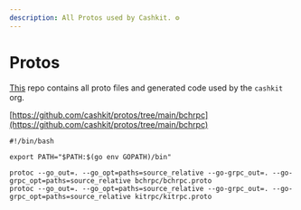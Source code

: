 ```yaml
---
description: All Protos used by Cashkit. ⚙️
---
```


# Protos

[This](https://github.com/cashkit/protos) repo contains all proto files and generated code used by the `cashkit` org.

[https://github.com/cashkit/protos/tree/main/bchrpc](https://github.com/cashkit/protos/tree/main/bchrpc)

```text
#!/bin/bash

export PATH="$PATH:$(go env GOPATH)/bin"

protoc --go_out=. --go_opt=paths=source_relative --go-grpc_out=. --go-grpc_opt=paths=source_relative bchrpc/bchrpc.proto
protoc --go_out=. --go_opt=paths=source_relative --go-grpc_out=. --go-grpc_opt=paths=source_relative kitrpc/kitrpc.proto
```

